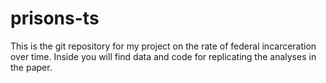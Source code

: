 prisons-ts
==========

This is the git repository for my project on the rate of federal incarceration over time.  Inside you will 
find data and code for replicating the analyses in the paper.
